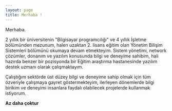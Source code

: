 ```yaml
---
layout: page
title: Merhaba !
---
```


Merhaba.

2 yıllık bir üniversitenin "Bilgisayar programcılığı" ve 4 yıllık İşletme bölümünden mezunum, halen uzaktan 2. lisans eğitim olan Yönetim Bilişim Sistemleri bölümünü okumaya devam etmekteyim. Sistem yönetimi, network çözümler, donanım ve yazılım konusunda bilgi ve deneyime sahibim, hali hazırda benzer bir pozisyonda bir Eğitim araştırma hastanesinde yazılım destek uzmanı olarak çalışmaktayım. 

Çalıştığım sektörde üst düzey bilgi ve deneyime sahip olmak için tüm özveriyle çalışmaya gayret göstermekteyim, ilerleyen dönemlerde bilgi birikim ve deneyimi insanlara faydalı olabilecek projelerde kullanmak istiyorum.



**Az daha çoktur**

